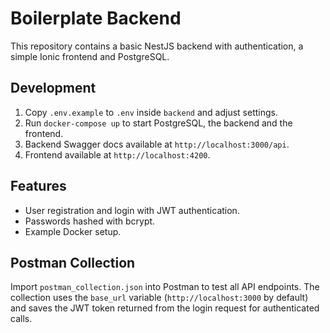 # Boilerplate Backend

This repository contains a basic NestJS backend with authentication, a simple Ionic frontend and PostgreSQL.

## Development

1. Copy `.env.example` to `.env` inside `backend` and adjust settings.
2. Run `docker-compose up` to start PostgreSQL, the backend and the frontend.
3. Backend Swagger docs available at `http://localhost:3000/api`.
4. Frontend available at `http://localhost:4200`.

## Features

- User registration and login with JWT authentication.
- Passwords hashed with bcrypt.
- Example Docker setup.

## Postman Collection

Import `postman_collection.json` into Postman to test all API endpoints.
The collection uses the `base_url` variable (`http://localhost:3000` by default)
and saves the JWT token returned from the login request for authenticated calls.
